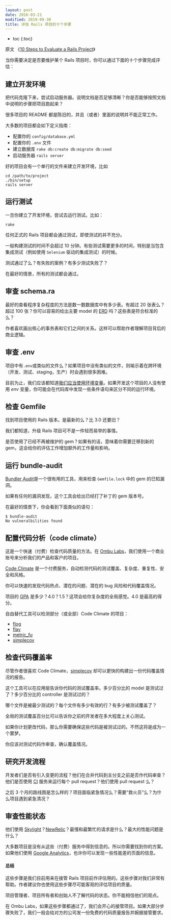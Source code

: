 ```yaml
---
layout: post
date: 2016-03-21
modified: 2019-09-30
title: 评估 Rails 项目的十个步骤
---
```


<!-- prettier-ignore -->
* toc
{:toc}

原文 《[10 Steps to Evaluate a Rails Project](http://www.ombulabs.com/blog/rails/maintenance/ten-steps-to-evaluate-a-rails-project.html)》

当你需要决定是否要维护某个 Rails 项目时，你可以通过下面的十个步骤完成评估：

## 建立开发环境

把代码克隆下来，尝试启动服务器。说明文档是否足够清晰？你是否能够按照文档中说明的步骤把项目跑起来？

很多项目的 README 都是陈旧的，并且（或者）里面的说明并不能正常工作。

大多数的项目都会如下定义指南：

- 配置你的 `config/database.yml`
- 配置你的 `.env` 文件
- 建立数据库 `rake db:create db:migrate db:seed`
- 启动服务器 `rails server`

好的项目会有一个单行的文件来建立开发环境，比如

```shell
cd /path/to/project
./bin/setup
rails server
```

## 运行测试

一旦你建立了开发环境，尝试去运行测试。比如：

```
rake
```

任何正式的 Rails 项目都会通过测试，即使测试的并不充分。

一般构建测试的时间不会超过 10 分钟。有些测试需要更多的时间，特别是当包含集成测试（例如使用 `Selenium` 驱动的集成测试）的时候。

测试通过了么？有失败的案例？有多少测试失败了？

在最好的情景，所有的测试都会通过。

## 审查 schema.ra

最好的查看程序复杂程度的方法是数一数数据库中有多少表。有超过 20 张表么？超过 100 张？你可以容易的绘出主要 model 的 [ERD](https://en.wikipedia.org/wiki/Entity%E2%80%93relationship_model) 吗？这些表是符合标准的么？

作者喜欢画出核心的事务表和它们之间的关系。这样可以帮助作者理解项目背后的商业逻辑。

## 审查 .env

项目中有`.env`或类似的文件么？如果项目中没有类似的文件，则喻示着在跨环境（开发、测试、staging，生产）时会遇到很多困难。

目前为止，我们应该都知道[我们应当使用环境变量](http://12factor.net/config)。如果开发这个项目的人没有使用 _env_ 变量，你可能会在代码库中发现一些条件语句来区分不同的运行环境。

## 检查 Gemfile

找到项目使用的 Rails 版本。是最新的么？比 3.0 还要旧？

我们都知道，升级 Rails 项目可不是一件轻而易举的事情。

是否使用了已经不再被维护的 gem？如果有的话，意味着你需要迁移到新的 gem，这会给你的评估工作增加额外的工作量和影响。

## 运行 bundle-audit

[Bundler Audit](https://rubygems.org/gems/bundler-audit)是一个很有用的工具，用来检查 `Gemfile.lock` 中的 gem 的已知漏洞。

如果有任何的漏洞发现，这个工具会给出已经打了补丁的 gem 版本号。

在最好的情景下，你会看到下面类似的语句：

```
$ bundle-audit
No vulneralbilities found
```

## 配置代码分析（code climate）

这是一个快速（付费）检查代码质量的方法。在 [Ombu Labs](http://www.ombulabs.com/)，我们使用一个商业账号来分析我们的产品和客户的项目。

[Code Climate](https://codeclimate.com/) 是一个付费服务，自动检测代码的测试覆盖、复杂度、重复性、安全和风格。

你可以快速的发现代码热点、潜在的问题、潜在的 bug 风险和代码覆盖情况。

项目的 [GPA](https://docs.codeclimate.com/docs/gpa) 是多少？4.0？1.5？这项会给你复杂度的全局感觉。4.0 是最高的得分。

自由替代工具可以检测部分（或全部）Code Climate 的项目：

- [flog](https://rubygems.org/gems/flog)
- [flay](https://rubygems.org/gems/flay)
- [metric_fu](https://rubygems.org/gems/metric_fu)
- [simplecov](https://rubygems.org/gems/simplecov)

## 检查代码覆盖率

尽管作者很喜欢 Code Climate，[simplecov](https://rubygems.org/gems/simplecov) 却可以更快的构建出一份代码覆盖情况的报告。

这个工具可以在应用层告诉你代码的测试覆盖率。多少百分比的 model 是测试过了？多少百分比的 controller 是测试过的？

哪个文件是被最少测试的？每个文件有多少有效的行？有多少被测试覆盖了？

全局的测试覆盖百分比可以告诉你之前的开发者在多大程度上关心测试。

如果你计划更改代码，那么你需要确保这些代码是被测试过的。不然这将是成为一个噩梦。

你应该对测试代码作审查，确认覆盖情况。

## 研究开发流程

开发者们是否有引入变更的流程？他们在合并代码到主分支之前是否作代码审查？他们是否使用 [CI](https://en.wikipedia.org/wiki/Continuous_integration) 服务来运行每个 pull request？他们使用 pull request 么？

之后 3 个月的路线图是怎么样的？项目面临紧急情况么？需要“救火员”么？为什么项目遇到紧急清况？

## 审查性能状态

他们使用 [Skylight](https://www.skylight.io/r/qGCIS90vk2nD)？[NewRelic](http://newrelic.com/)？最慢和最繁忙的请求是什么？最大的性能问题是什么？

大多数项目是没有从这些（付费）服务中得到信息的。所以你需要找到你的方案。如果他们使用 [Google Analytics](https://www.google.com/analytics/)，也许你可以发现一些性能差的页面的信息。

#### 总结

这些步骤是我们目前用来在接管 Rails 项目前作评估用的。这些步骤对我们非常有帮助。作者建议你也使用这些步骤尽可能客观的评估项目的质量。

项目管理者、项目所有者和创始人不了解代码的状态。你不能相信他们的观点。

在 Ombu Labs，如果这些步骤都通过了，我们会开心的接管项目。如果大部分步骤失败了，我们一般会给对方的公司发一份免费的代码质量报告并婉据接管要求。
